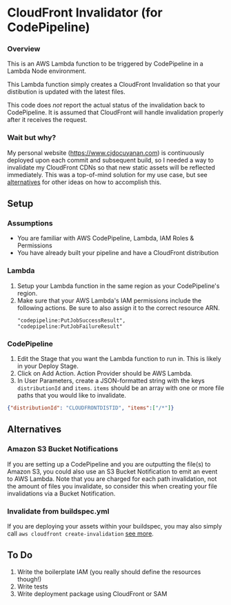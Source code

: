 # CloudFront Invalidator (for CodePipeline)
### Overview
This is an AWS Lambda function to be triggered by CodePipeline in a Lambda Node environment.

This Lambda function simply creates a CloudFront Invalidation so that your distibution is updated with the latest files.

This code does _not_ report the actual status of the invalidation back to CodePipeline. It is assumed that CloudFront will handle invalidation properly after it receives the request.

### Wait but why?
My personal website (https://www.cjdocuyanan.com) is continuously deployed upon each commit and subsequent build, so I needed a way to invalidate my CloudFront CDNs so that new static assets will be reflected immediately. This was a top-of-mind solution for my use case, but see [alternatives](#alternatives) for other ideas on how to accomplish this.

## Setup
### Assumptions
* You are familiar with AWS CodePipeline, Lambda, IAM Roles & Permissions
* You have already built your pipeline and have a CloudFront distribution

### Lambda
1. Setup your Lambda function in the same region as your CodePipeline's region.
2. Make sure that your AWS Lambda's IAM permissions include the following actions. Be sure to also assign it to the correct resource ARN.
    ````
    "codepipeline:PutJobSuccessResult",
    "codepipeline:PutJobFailureResult"
    ````
    
### CodePipeline
1. Edit the Stage that you want the Lambda function to run in. This is likely in your Deploy Stage.
2. Click on Add Action. Action Provider should be AWS Lambda.
3. In User Parameters, create a JSON-formatted string with the keys `distributionId` and `items`. `items` should be an array with one or more file paths that you would like to invalidate.
```json
{"distributionId": "CLOUDFRONTDISTID", "items":["/*"]}
```

## Alternatives
### Amazon S3 Bucket Notifications
If you are setting up a CodePipeline and you are outputting the file(s) to Amazon S3, you could also use an S3 Bucket Notification to emit an event to AWS Lambda. Note that you are charged for each path invalidation, not the amount of files you invalidate, so consider this when creating your file invalidations via a Bucket Notification.

### Invalidate from buildspec.yml
If you are deploying your assets within your buildspec, you may also simply call `aws cloudfront create-invalidation` [see more](https://docs.aws.amazon.com/cli/latest/reference/cloudfront/create-invalidation.html).

## To Do
1. Write the boilerplate IAM (you really should define the resources though!)
2. Write tests
3. Write deployment package using CloudFront or SAM
